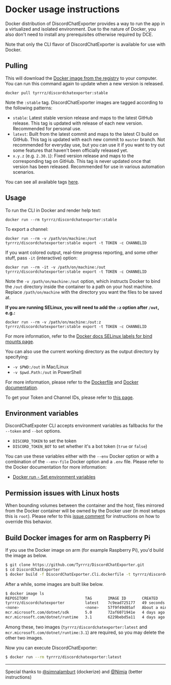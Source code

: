 # Docker usage instructions

Docker distribution of DiscordChatExporter provides a way to run the app in a virtualized and isolated environment. Due to the nature of Docker, you also don't need to install any prerequisites otherwise required by DCE.

Note that only the CLI flavor of DiscordChatExporter is available for use with Docker.

## Pulling

This will download the [Docker image from the registry](https://hub.docker.com/r/tyrrrz/discordchatexporter) to your computer. You can run this command again to update when a new version is released.

```
docker pull tyrrrz/discordchatexporter:stable
```

Note the `:stable` tag. DiscordChatExporter images are tagged according to the following patterns:

- `stable`: Latest stable version release and maps to the latest GitHub release. This tag is updated with release of each new version. Recommended for personal use.
- `latest`: Built from the latest commit and maps to the latest CI build on GitHub. This tag is updated with each new commit to `master` branch. Not recommended for everyday use, but you can use it if you want to try out some features that haven't been officially released yet.
- `x.y.z` (e.g. `2.30.1`): Fixed version release and maps to the corresponding tag on GitHub. This tag is never updated once that version has been released. Recommended for use in various automation scenarios.

You can see all available tags [here](https://hub.docker.com/r/tyrrrz/discordchatexporter/tags?page=1&ordering=name).

## Usage

To run the CLI in Docker and render help text:

```
docker run --rm tyrrrz/discordchatexporter:stable
```

To export a channel:

```
docker run --rm -v /path/on/machine:/out tyrrrz/discordchatexporter:stable export -t TOKEN -c CHANNELID
```

If you want colored output, real-time progress reporting, and some other stuff, pass `-it` (interactive) option:

```
docker run --rm -it -v /path/on/machine:/out tyrrrz/discordchatexporter:stable export -t TOKEN -c CHANNELID
```

Note the `-v /path/on/machine:/out` option, which instructs Docker to bind the `/out` directory inside the container to a path on your host machine. Replace `/path/on/machine` with the directory you want the files to be saved at.

**If you are running SELinux, you will need to add the `:z` option after `/out`, e.g.:**

```
docker run --rm -v /path/on/machine:/out:z tyrrrz/discordchatexporter:stable export -t TOKEN -c CHANNELID
```

For more information, refer to the [Docker docs SELinux labels for bind mounts page](https://docs.docker.com/storage/bind-mounts/#configure-the-selinux-label).

You can also use the current working directory as the output directory by specifying:

- `-v $PWD:/out` in Mac/Linux
- `-v $pwd.Path:/out` in PowerShell

For more information, please refer to the [Dockerfile](https://github.com/Tyrrrz/DiscordChatExporter/blob/master/Dockerfile) and [Docker documentation](https://docs.docker.com/engine/reference/run/).

To get your Token and Channel IDs, please refer to [this page](https://github.com/Tyrrrz/DiscordChatExporter/blob/master/.docs/Token-and-IDs.md).

## Environment variables

DiscordChatExpoter CLI accepts environment variables as fallbacks for the `--token` and `--bot` options.

- `DISCORD_TOKEN` to set the token
- `DISCORD_TOKEN_BOT` to set whether it's a bot token (`true` or `false`)

You can use these variables either with the `--env` Docker option or with a combination of the `--env-file` Docker option and a `.env` file.
Please refer to the Docker documentation for more information:

- [Docker run - Set environment variables](https://docs.docker.com/engine/reference/commandline/run/#set-environment-variables--e---env---env-file)

## Permission issues with Linux hosts

When bounding volumes between the container and the host, files mirrored from the Docker container will be owned by the Docker user (in most setups this is `root`). Please refer to this [issue comment](https://github.com/Tyrrrz/DiscordChatExporter/issues/800#issuecomment-1030471970) for instructions on how to override this behavior.

## Build Docker images for arm on Raspberry Pi

If you use the Docker image on arm (for example Raspberry Pi), you'd build the image as below.

```bash
$ git clone https://github.com/Tyrrrz/DiscordChatExporter.git
$ cd DiscordChatExporter
$ docker build -f DiscordChatExporter.Cli.dockerfile -t tyrrrz/discordchatexporter:latest .
```

After a while, some images are built like below.

```bash
$ docker image ls
REPOSITORY                         TAG       IMAGE ID       CREATED              SIZE
tyrrrz/discordchatexporter         latest    7c9ead725177   49 seconds ago       199MB
<none>                             <none>    57f9f49d05af   About a minute ago   678MB
mcr.microsoft.com/dotnet/sdk       5.0       72af6071941e   4 days ago           641MB
mcr.microsoft.com/dotnet/runtime   3.1       6229bebd5a11   4 days ago           197MB
```

Among these, two images (`tyrrrz/discordchatexporter:latest` and `mcr.microsoft.com/dotnet/runtime:3.1`) are required, so you may delete the other two images.

Now you can execute DiscordChatExporter:

```bash
$ docker run --rm tyrrrz/discordchatexporter:latest
```

---

Special thanks to [@simnalamburt](https://github.com/simnalamburt) (dockerize) and [@Nimja](https://github.com/nimja) (better instructions)
